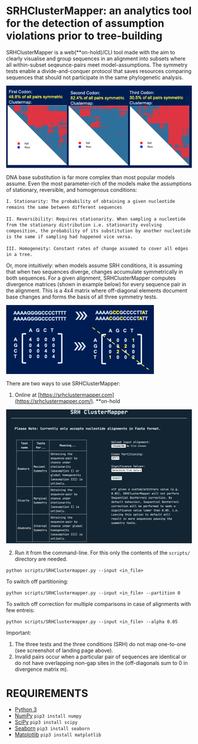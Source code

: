 # SRHClusterMapper: an analytics tool for the detection of assumption violations prior to tree-building

SRHClusterMapper is a web(**on-hold)/CLI tool made with the aim to clearly visualise and group sequences in an alignment into subsets where all within-subset seqeunce-pairs meet model-assumptions. The symmetry tests enable a divide-and-conquer protocol that saves resources comparing sequences that should not participate in the same phylogenetic analysis. 

![SRHClusterMapper screenshot](/images/gallery1.png)

DNA base substitution is far more complex than most popular models assume. Even the most parameter-rich of the models make the assumptions of stationary, reversible, and homogenous conditions:

    I. Stationarity: The probability of obtaining a given nucleotide remains the same between different sequences

    II. Reversibility: Requires stationarity. When sampling a nucleotide from the stationary distribution i.e. stationarity evolving composition, the probability of its substitution by another nucleotide is the same if sampling had happened vice versa.

    III. Homogeneity: Constant rates of change assumed to cover all edges in a tree.

Or, more intuitively: when models assume SRH conditions, it is assuming that when two sequences diverge, changes accumulate symmetrically in both sequences. For a given alignment, SRHClusterMapper computes divergence matrices (shown in example below) for every sequence pair in the alignment. This is a 4x4 matrix where off-diagonal elements document base changes and forms the basis of all three symmetry tests.

![SRHClusterMapper screenshot](/images/gallery0.png)

There are two ways to use SRHClusterMapper:
1. Online at [https://srhclustermapper.com](https://srhclustermapper.com/). **on-hold

![SRHClusterMapper screenshot](/images/gallery3.png)

2. Run it from the command-line. For this only the contents of the `scripts/` directory are needed.
```
python scripts/SRHClustermapper.py --input <in_file>
```

To switch off partitioning:
```
python scripts/SRHClustermapper.py --input <in_file> --partition 0
```

To switch off correction for multiple comparisons in case of alignments with few entreis:
```
python scripts/SRHClustermapper.py --input <in_file> --alpha 0.05
```

Important:
1. The three tests and the three conditions (SRH) do not map one-to-one (see screenshot of landing page above).
2. Invalid pairs occur when a particular pair of sequences are identical or do not have overlapping non-gap sites in the (off-diagonals sum to 0 in divergence matrix m).

REQUIREMENTS
===
* [Python 3](https://www.python.org/downloads/)
* [NumPy](http://www.numpy.org/) `pip3 install numpy`
* [SciPy](http://scipy.org/) `pip3 install scipy`
* [Seaborn](https://seaborn.pydata.org/) `pip3 install seaborn`
* [Matplotlib](https://matplotlib.org/) `pip3 install matplotlib`